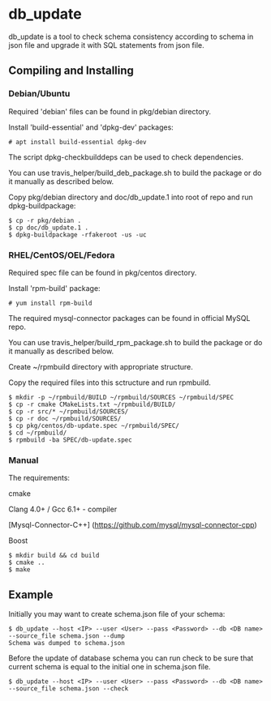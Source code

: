 # db_update

db_update is a tool to check schema consistency according to schema in json file and upgrade it with
SQL statements from json file.

## Compiling and Installing

### Debian/Ubuntu

Required 'debian' files can be found in pkg/debian directory.

Install 'build-essential' and 'dpkg-dev' packages:

```
# apt install build-essential dpkg-dev
```

The script dpkg-checkbuilddeps can be used to check dependencies.

You can use travis_helper/build_deb_package.sh to build the package or do it manually as described below.

Copy pkg/debian directory and doc/db_update.1 into root of repo and run dpkg-buildpackage:

```
$ cp -r pkg/debian .
$ cp doc/db_update.1 .
$ dpkg-buildpackage -rfakeroot -us -uc
```

### RHEL/CentOS/OEL/Fedora

Required spec file can be found in pkg/centos directory.

Install 'rpm-build' package:

```
# yum install rpm-build
```

The required mysql-connector packages can be found in official MySQL repo.

You can use travis_helper/build_rpm_package.sh to build the package or do it manually as described below.

Create ~/rpmbuild directory with appropriate structure.

Copy the required files into this sctructure and run rpmbuild.

```
$ mkdir -p ~/rpmbuild/BUILD ~/rpmbuild/SOURCES ~/rpmbuild/SPEC
$ cp -r cmake CMakeLists.txt ~/rpmbuild/BUILD/
$ cp -r src/* ~/rpmbuild/SOURCES/
$ cp -r doc ~/rpmbuild/SOURCES/
$ cp pkg/centos/db-update.spec ~/rpmbuild/SPEC/
$ cd ~/rpmbuild/
$ rpmbuild -ba SPEC/db-update.spec
```

### Manual

The requirements:

cmake

Clang 4.0+ / Gcc 6.1+ - compiler

[Mysql-Connector-C++] (https://github.com/mysql/mysql-connector-cpp)

Boost

```
$ mkdir build && cd build
$ cmake ..
$ make
```

## Example

Initially you may want to create schema.json file of your schema:

```
$ db_update --host <IP> --user <User> --pass <Password> --db <DB name> --source_file schema.json --dump
Schema was dumped to schema.json
```

Before the update of database schema you can run check to be sure that current schema is equal to
the initial one in schema.json file.

```
$ db_update --host <IP> --user <User> --pass <Password> --db <DB name> --source_file schema.json --check
```
